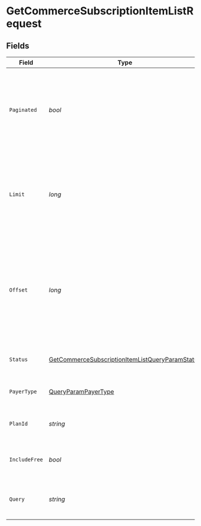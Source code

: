 # GetCommerceSubscriptionItemListRequest


## Fields

| Field                                                                                                                                     | Type                                                                                                                                      | Required                                                                                                                                  | Description                                                                                                                               | Example                                                                                                                                   |
| ----------------------------------------------------------------------------------------------------------------------------------------- | ----------------------------------------------------------------------------------------------------------------------------------------- | ----------------------------------------------------------------------------------------------------------------------------------------- | ----------------------------------------------------------------------------------------------------------------------------------------- | ----------------------------------------------------------------------------------------------------------------------------------------- |
| `Paginated`                                                                                                                               | *bool*                                                                                                                                    | :heavy_minus_sign:                                                                                                                        | Whether to paginate the results.<br/>If true, the results will be paginated.<br/>If false, the results will not be paginated.             |                                                                                                                                           |
| `Limit`                                                                                                                                   | *long*                                                                                                                                    | :heavy_minus_sign:                                                                                                                        | Applies a limit to the number of results returned.<br/>Can be used for paginating the results together with `offset`.                     | 20                                                                                                                                        |
| `Offset`                                                                                                                                  | *long*                                                                                                                                    | :heavy_minus_sign:                                                                                                                        | Skip the first `offset` results when paginating.<br/>Needs to be an integer greater or equal to zero.<br/>To be used in conjunction with `limit`. | 10                                                                                                                                        |
| `Status`                                                                                                                                  | [GetCommerceSubscriptionItemListQueryParamStatus](../../Models/Operations/GetCommerceSubscriptionItemListQueryParamStatus.md)             | :heavy_minus_sign:                                                                                                                        | Filter subscription items by status                                                                                                       |                                                                                                                                           |
| `PayerType`                                                                                                                               | [QueryParamPayerType](../../Models/Operations/QueryParamPayerType.md)                                                                     | :heavy_minus_sign:                                                                                                                        | Filter subscription items by payer type                                                                                                   |                                                                                                                                           |
| `PlanId`                                                                                                                                  | *string*                                                                                                                                  | :heavy_minus_sign:                                                                                                                        | Filter subscription items by plan ID                                                                                                      |                                                                                                                                           |
| `IncludeFree`                                                                                                                             | *bool*                                                                                                                                    | :heavy_minus_sign:                                                                                                                        | Whether to include free plan subscription items                                                                                           |                                                                                                                                           |
| `Query`                                                                                                                                   | *string*                                                                                                                                  | :heavy_minus_sign:                                                                                                                        | Search query to filter subscription items                                                                                                 |                                                                                                                                           |